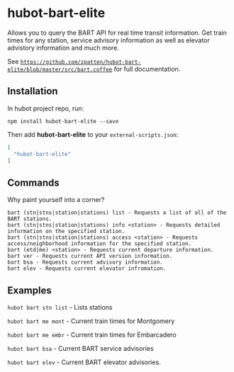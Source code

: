 # hubot-bart-elite

Allows you to query the BART API for real time transit information.  Get train times for any station, service advisory information as well as elevator advistory information and much more.

See [`https://github.com/zpatten/hubot-bart-elite/blob/master/src/bart.coffee`](https://github.com/zpatten/hubot-bart-elite/blob/master/src/bart.coffee) for full documentation.

## Installation

In hubot project repo, run:

`npm install hubot-bart-elite --save`

Then add **hubot-bart-elite** to your `external-scripts.json`:

```json
[
  "hubot-bart-elite"
]
```
## Commands

Why paint yourself into a corner?

    bart (stn|stns|station|stations) list - Requests a list of all of the BART stations.
    bart (stn|stns|station|stations) info <station> - Requests detailed information on the specified station.
    bart (stn|stns|station|stations) access <station> - Requests access/neighborhood information for the specified station.
    bart (etd|me) <station> - Requests current departure information.
    bart ver - Requests current API version information.
    bart bsa - Requests current advisory information.
    bart elev - Requests current elevator infromation.

## Examples

`hubot bart stn list` - Lists stations

`hubot bart me mont` - Current train times for Montgomery

`hubot bart me embr` - Current train times for Embarcadero

`hubot bart bsa` - Current BART service advisories

`hubot bart elev` - Current BART elevator advisories.
